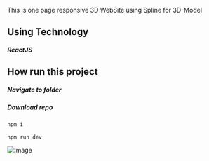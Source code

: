 This is one page responsive 3D WebSite using Spline for 3D-Model

<h2>Using Technology</h2>

<h5>ReactJS<h5>

<h2>How run this project</h2>

<h5>Navigate to folder</h5>

<h5>Download repo</h5>

```html
npm i
```

```html
npm run dev
```

![image](https://github.com/StanislavKamenov/3D-Website-react/assets/76092821/5c503786-148d-4834-be55-8b28db0f24d7)
